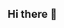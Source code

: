 ## Hi there 👋

<!--# 👋 Hi, I'm Kritika !

## 🚀 Skills
- 🐍 Python (Basics + File Management)
- 💻 Java

## 📫 Reach Me
- LinkedIn: Kritika Singh (www.linkedin.com/in/kritika-singh-27-)

